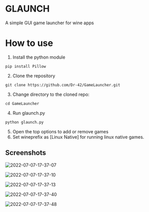 # GLAUNCH
A simple GUI game launcher for wine apps

# How to use

1. Install the python module

```pip install Pillow```

2. Clone the repository

```git clone https://github.com/Dr-42/GameLauncher.git```

3. Change directory to the cloned repo:

```cd GameLauncher```

4. Run glaunch.py
 
```python glaunch.py```

5. Open the top options to add or remove games
6. Set wineprefix as [Linux Native] for running linux native games.

## Screenshots

![2022-07-07-17-37-07](https://user-images.githubusercontent.com/64161204/177770186-dc01f612-9428-4549-9024-104daedef657.png)

![2022-07-07-17-37-10](https://user-images.githubusercontent.com/64161204/177770191-93704e27-8754-4360-aa43-43c3ac5c0574.png)

![2022-07-07-17-37-13](https://user-images.githubusercontent.com/64161204/177770194-4e04b762-d123-45c7-ab15-d2d5cd002ec4.png)

![2022-07-07-17-37-40](https://user-images.githubusercontent.com/64161204/177770198-f0723ce5-c9ad-4916-9f2c-1f8177eb6222.png)

![2022-07-07-17-37-48](https://user-images.githubusercontent.com/64161204/177770201-3befdf1b-2fbe-4013-aea8-3ef5c5fc9afc.png)



